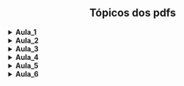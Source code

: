 <h2 align="center">Tópicos dos pdfs</h2>

<details>
  <summary>
    <strong>Aula_1</strong>
  </summary>
  
  - Linguagem de Programação C#
  - Tela Inicial do Microsoft Visual C# 2010 Express
  - Criando um projeto
  - Ambiente para Desenvolvimento
  - Estrutura básica padrão
  - Salvando o projeto pela primeira vez
  - Erros em tempo de Compilação
  - Erros de compilação
  - Erros em tempo de Execução
  - Tipos de Dados
  - Tipos Primitivos em Linguagem C#
  - Declaração de variáveis
  - Definição de nomes para variáveis
  - Comando de Atribuição
  - Operadores Aritméticos
  - Console.WriteLine()
  - Entendendo melhor a instrução
  - Outra forma de exibição
  - Precedência de Operadores
  - Constantes
  - Bliblioteca Math
  - Entrada de Dados
  - Armazenar outros tipos de dados
  - Mais alguns exemplos de conversões
  - Operadores Relacionais
  - Operadores Lógicos/Tabela Verdade
  - Operadores Ternários
  - Outros Operadores de Atribuição
  - Incremento e Decremento
  - Prefixo e Sufixo
</details>

<details>
  <summary>
    <strong>Aula_2</strong>
  </summary>
  
  - Estrutura Condicional Simples: if (se)
  - Indentação
  - Estrutura Condicional Composta: if...else (se...senão)
  - Testes Simples x Testes Encadeados
  - Estrutura de Seleção: switch...case (selecione...caso) 
  - Estrutura de Seleção – Pontos importantes
  - Estrutura de Seleção: Sintaxe
  - Estruturas de Repetição
  - Estrutura de Repetição: Comando FOR (incremento) (decremento)
  - Estrutura de Repetição: Comando WHILE
  - Estrutura de Repetição: Comando DO...WHILE 
  - Estruturas de Repetição, qual usar?
</details>

<details>
  <summary>
    <strong>Aula_3</strong>
  </summary>
  
  - Sintaxe: Métodos
  - Comando return
  - Fazendo uma analogia
  - Passagem de parâmetros por valor
  - Métodos - Esclarecimentos
</details>

<details>
  <summary>
    <strong>Aula_4</strong>
  </summary>
  
  - Vetor
  - Vetor - Exemplo de declaração
  - Com ou sem uso de vetor? - comparativos
  - Diferença no armazenamento
  - Matriz
  - Matriz - exemplo de declaração e inicialização
</details>

<details>
  <summary>
    <strong>Aula_5</strong>
  </summary>
  
  - Sintaxe de uma struct
  - Criando uma struct
  - Declarando variável do tipo struct
  - Atribuindo valores na variável do tipo struct
  - Vetor de registros
  - Criando uma struct aluno
  - Declarando vetor de registros do tipo aluno
  - Atribuindo valores no vetor
  - Atribuindo valores no vetor usando estrutura de repetição
  - Exibindo valores do vetor usando estrutura de repetição
  - Vetor de registros
  - Matriz de registros
</details>

<details>
  <summary>
    <strong>Aula_6</strong>
  </summary>
  
  - Classes e objetos
  - O que são classes?
  - Criando uma classe
  - Construindo uma classe
  - Classe Pessoa.cs
  - Conceitos de POO: Construtores, Visibilidade dos membros, Propriedades, Métodos, Objetos
  - Classe Program.cs
  - Classe com mais mebros
  - Arrays (Vetor e Matriz): Dimensões
  - Array de objetos - vetor/matriz
  - Mais alguns fundamentos da programação orientada a objetos
  - Herança: Construção de sub-classes, Representação na forma de diagrama de classe, Classe Pessoa, Classe Aluno, Classe Program
  - Tratamento de exceções: Try/Catch
  - Tratamento de erros mais especificos
  - Considerações
</details>
